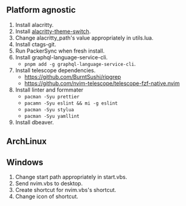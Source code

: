 ## Platform agnostic
1. Install alacritty.
2. Install [alacritty-theme-switch]("https://github.com/tichopad/alacritty-theme-switch").
3. Change alacritty_path's value appropriately in utils.lua.
4. Install ctags-git.
5. Run PackerSync when fresh install.
6. Install graphql-language-service-cli.
   - `pnpm add -g graphql-language-service-cli`.   
7. Install telescope dependencies.
   - https://github.com/BurntSushi/ripgrep
   - https://github.com/nvim-telescope/telescope-fzf-native.nvim
8. Install linter and formmater
   - `pacman -Syu prettier`
   - `pacamn -Syu eslint && mi -g eslint`
   - `pacman -Syu stylua`
   - `pacman -Syu yamllint`
9. Install dbeaver.

## ArchLinux   


## Windows
1. Change start path appropriately in start.vbs.
2. Send nvim.vbs to desktop.
3. Create shortcut for nvim.vbs's shortcut.
4. Change icon of shortcut.
